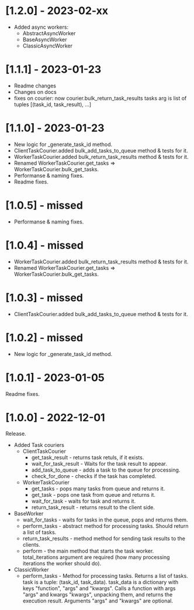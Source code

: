 # [1.2.0] - 2023-02-xx
- Added async workers:
  - AbstractAsyncWorker
  - BaseAsyncWorker
  - ClassicAsyncWorker

# [1.1.1] - 2023-01-23
- Readme changes
- Changes on docs
- fixes on courier: now courier.bulk_return_task_results tasks arg is list of tuples [(task_id, task_result), ...]

# [1.1.0] - 2023-01-23
- New logic for _generate_task_id method.
- ClientTaskCourier.added bulk_add_tasks_to_queue method & tests for it.
- WorkerTaskCourier.added bulk_return_task_results method & tests for it.
- Renamed WorkerTaskCourier.get_tasks => WorkerTaskCourier.bulk_get_tasks.
- Performanse & naming fixes.
- Readme fixes.

# [1.0.5] - missed
- Performanse & naming fixes.

# [1.0.4] - missed
- WorkerTaskCourier.added bulk_return_task_results method & tests for it.
- Renamed WorkerTaskCourier.get_tasks => WorkerTaskCourier.bulk_get_tasks.

# [1.0.3] - missed
- ClientTaskCourier.added bulk_add_tasks_to_queue method & tests for it.

# [1.0.2] - missed
- New logic for _generate_task_id method.

# [1.0.1] - 2023-01-05
Readme fixes.

# [1.0.0] - 2022-12-01
Release.
- Added Task couriers
  - ClientTaskCourier
    - get_task_result - returns task retuls, if it exists.
    - wait_for_task_result - Waits for the task result to appear.
    - add_task_to_queue - adds a task to the queue for processing.
    - check_for_done - checks if the task has completed.
  - WorkerTaskCourier
    - get_tasks - pops many tasks from queue and returns it.
    - get_task - pops one task from queue and returns it.
    - wait_for_task - waits for task and returns it.
    - return_task_result - returns result to the client side.
- BaseWorker
  - wait_for_tasks - waits for tasks in the queue, pops and returns them.
  - perform_tasks - abstract method for processing tasks. Should return a list of tasks.
  - return_task_results - method method for sending task results to the clients.
  - perform - the main method that starts the task worker. total_iterations argument are required (how many processing iterations the worker should do).
- ClassicWorker
  - perform_tasks - Method for processing tasks. Returns a list of tasks.
  task is a tuple: (task_id, task_data).
  task_data is a dictionary with keys "function", "args" and "kwargs".
  Calls a function with args "args" and kwargs "kwargs", unpacking them, and returns the execution result.
  Arguments "args" and "kwargs" are optional.
